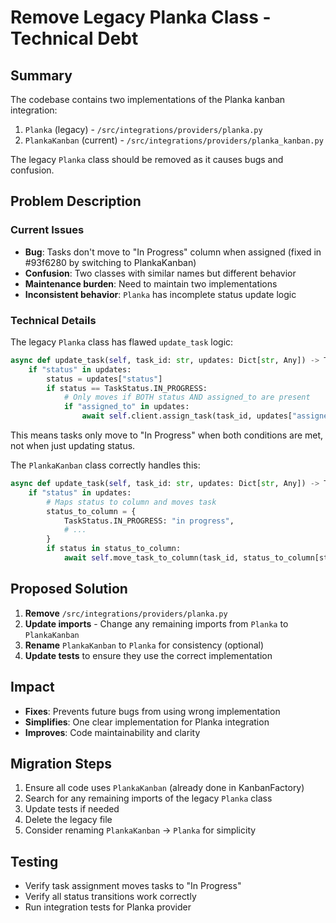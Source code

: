 # Remove Legacy Planka Class - Technical Debt

## Summary
The codebase contains two implementations of the Planka kanban integration:
1. `Planka` (legacy) - `/src/integrations/providers/planka.py`
2. `PlankaKanban` (current) - `/src/integrations/providers/planka_kanban.py`

The legacy `Planka` class should be removed as it causes bugs and confusion.

## Problem Description

### Current Issues
- **Bug**: Tasks don't move to "In Progress" column when assigned (fixed in #93f6280 by switching to PlankaKanban)
- **Confusion**: Two classes with similar names but different behavior
- **Maintenance burden**: Need to maintain two implementations
- **Inconsistent behavior**: `Planka` has incomplete status update logic

### Technical Details

The legacy `Planka` class has flawed `update_task` logic:
```python
async def update_task(self, task_id: str, updates: Dict[str, Any]) -> Task:
    if "status" in updates:
        status = updates["status"]
        if status == TaskStatus.IN_PROGRESS:
            # Only moves if BOTH status AND assigned_to are present
            if "assigned_to" in updates:
                await self.client.assign_task(task_id, updates["assigned_to"])
```

This means tasks only move to "In Progress" when both conditions are met, not when just updating status.

The `PlankaKanban` class correctly handles this:
```python
async def update_task(self, task_id: str, updates: Dict[str, Any]) -> Task:
    if "status" in updates:
        # Maps status to column and moves task
        status_to_column = {
            TaskStatus.IN_PROGRESS: "in progress",
            # ...
        }
        if status in status_to_column:
            await self.move_task_to_column(task_id, status_to_column[status])
```

## Proposed Solution

1. **Remove** `/src/integrations/providers/planka.py`
2. **Update imports** - Change any remaining imports from `Planka` to `PlankaKanban`
3. **Rename** `PlankaKanban` to `Planka` for consistency (optional)
4. **Update tests** to ensure they use the correct implementation

## Impact
- **Fixes**: Prevents future bugs from using wrong implementation
- **Simplifies**: One clear implementation for Planka integration
- **Improves**: Code maintainability and clarity

## Migration Steps
1. Ensure all code uses `PlankaKanban` (already done in KanbanFactory)
2. Search for any remaining imports of the legacy `Planka` class
3. Update tests if needed
4. Delete the legacy file
5. Consider renaming `PlankaKanban` → `Planka` for simplicity

## Testing
- Verify task assignment moves tasks to "In Progress"
- Verify all status transitions work correctly
- Run integration tests for Planka provider
